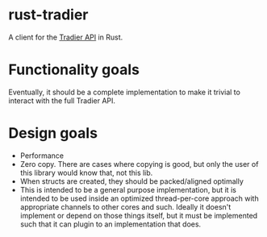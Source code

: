 # rust-tradier
A client for the [Tradier API](https://documentation.tradier.com/) in Rust.


# Functionality goals

Eventually, it should be a complete implementation to make it trivial to interact with the full Tradier API.

# Design goals

- Performance
- Zero copy. There are cases where copying is good, but only the user of this library would know that, not this lib.
- When structs are created, they should be packed/aligned optimally
- This is intended to be a general purpose implementation, but it is intended to be used inside an optimized thread-per-core approach with appropriate channels to other cores and such. Ideally it doesn't implement or depend on those things itself, but it must be implemented such that it can plugin to an implementation that does.
